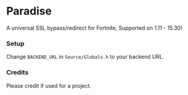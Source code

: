 # Paradise
A universal SSL bypass/redirect for Fortnite, Supported on 1.11 - 15.30!

### Setup
Change `BACKEND_URL` in `Source/Globals.h` to your backend URL.

### Credits
Please credit if used for a project.

